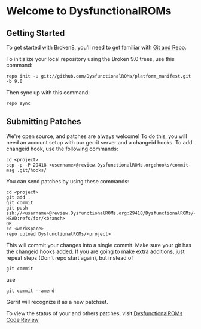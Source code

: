 Welcome to DysfunctionalROMs
===================


Getting Started
---------------

To get started with Broken8, you'll need to get familiar with
[Git and Repo](https://source.android.com/source/using-repo.html).

To initialize your local repository using the Broken 9.0 trees, use this command:


	repo init -u git://github.com/DysfunctionalROMs/platform_manifest.git -b 9.0


Then sync up with this command:

	repo sync



Submitting Patches
------------------

We're open source, and patches are always welcome!
To do this, you will need an account setup with our gerrit server and a changeid hooks.
To add changeid hook, use the following commands:

	cd <project>
	scp -p -P 29418 <username>@review.DysfunctionalROMs.org:hooks/commit-msg .git/hooks/

You can send patches by using these commands:

    cd <project>
    git add .
    git commit
    git push ssh://<username>@review.DysfunctionalROMs.org:29418/DysfunctionalROMs/<project> HEAD:refs/for/<branch>
    OR
    cd <workspace>
    repo upload DysfunctionalROMs/<project>

This will commit your changes into a single commit.
Make sure your git has the changeid hooks added.
If you are going to make extra additions, just repeat steps (Don't repo start again), but instead of

	git commit

use

	git commit --amend

Gerrit will recognize it as a new patchset.

To view the status of your and others patches, visit [DysfunctionalROMs Code Review](http://review.DysfunctionalROMs.org)

